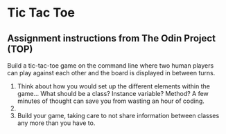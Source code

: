 # Tic Tac Toe

## Assignment instructions from The Odin Project (TOP)

Build a tic-tac-toe game on the command line where two human players can play against each other and the board is displayed in between turns.

1. Think about how you would set up the different elements within the game… What should be a class? Instance variable? Method? A few minutes of thought can save you from wasting an hour of coding.
2. 
3. Build your game, taking care to not share information between classes any more than you have to.
